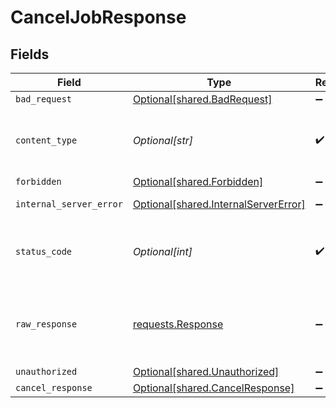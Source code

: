 # CancelJobResponse


## Fields

| Field                                                                                  | Type                                                                                   | Required                                                                               | Description                                                                            |
| -------------------------------------------------------------------------------------- | -------------------------------------------------------------------------------------- | -------------------------------------------------------------------------------------- | -------------------------------------------------------------------------------------- |
| `bad_request`                                                                          | [Optional[shared.BadRequest]](undefined/models/shared/badrequest.md)                   | :heavy_minus_sign:                                                                     | Bad Request                                                                            |
| `content_type`                                                                         | *Optional[str]*                                                                        | :heavy_check_mark:                                                                     | HTTP response content type for this operation                                          |
| `forbidden`                                                                            | [Optional[shared.Forbidden]](undefined/models/shared/forbidden.md)                     | :heavy_minus_sign:                                                                     | Forbidden                                                                              |
| `internal_server_error`                                                                | [Optional[shared.InternalServerError]](undefined/models/shared/internalservererror.md) | :heavy_minus_sign:                                                                     | Internal Server Error                                                                  |
| `status_code`                                                                          | *Optional[int]*                                                                        | :heavy_check_mark:                                                                     | HTTP response status code for this operation                                           |
| `raw_response`                                                                         | [requests.Response](https://requests.readthedocs.io/en/latest/api/#requests.Response)  | :heavy_minus_sign:                                                                     | Raw HTTP response; suitable for custom response parsing                                |
| `unauthorized`                                                                         | [Optional[shared.Unauthorized]](undefined/models/shared/unauthorized.md)               | :heavy_minus_sign:                                                                     | Unauthorized                                                                           |
| `cancel_response`                                                                      | [Optional[shared.CancelResponse]](undefined/models/shared/cancelresponse.md)           | :heavy_minus_sign:                                                                     | OK                                                                                     |